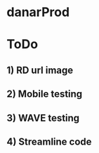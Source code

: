 # danarProd

# ToDo
## 1) RD url image
## 2) Mobile testing
## 3) WAVE testing
## 4) Streamline code